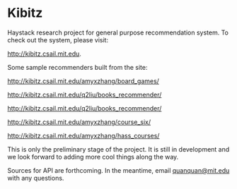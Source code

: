 Kibitz
======

Haystack research project for general purpose recommendation system. To check out the system, please visit:

http://kibitz.csail.mit.edu.

Some sample recommenders built from the site:


http://kibitz.csail.mit.edu/amyxzhang/board_games/

http://kibitz.csail.mit.edu/q2liu/books_recommender/

http://kibitz.csail.mit.edu/q2liu/books_recommender/

http://kibitz.csail.mit.edu/amyxzhang/course_six/

http://kibitz.csail.mit.edu/amyxzhang/hass_courses/

This is only the preliminary stage of the project. It is still in development and we look forward to adding more cool things along the way.

Sources for API are forthcoming. In the meantime, email quanquan@mit.edu with any questions.
